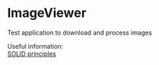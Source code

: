 # ImageViewer
Test application to download and process images


Useful information:  
[SOLID principles](SOLIDprinciples.md)
